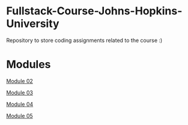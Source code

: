 # Fullstack-Course-Johns-Hopkins-University
Repository to store coding assignments related to the course :)

# Modules

[Module 02](https://rafaelspereira1.github.io/Fullstack-Course-Johns-Hopkins-University/module2-solution/index.html)

[Module 03](https://rafaelspereira1.github.io/Fullstack-Course-Johns-Hopkins-University/module3-solution/index.html)

[Module 04](https://rafaelspereira1.github.io/Fullstack-Course-Johns-Hopkins-University/module4-solution/index.html)

[Module 05](https://rafaelspereira1.github.io/Fullstack-Course-Johns-Hopkins-University/module5-solution/index.html)


